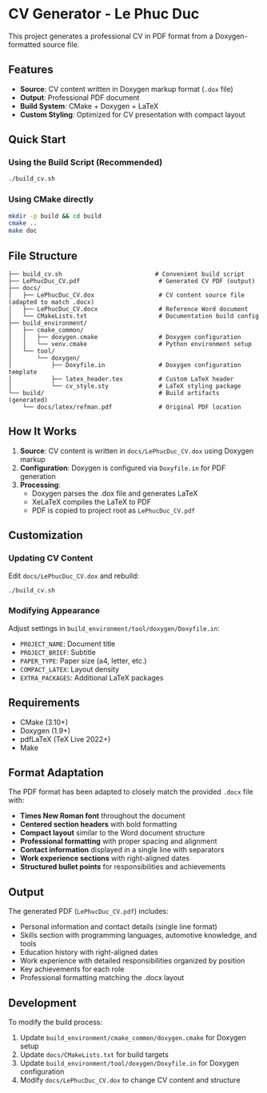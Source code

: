 # CV Generator - Le Phuc Duc

This project generates a professional CV in PDF format from a Doxygen-formatted source file.

## Features

- **Source**: CV content written in Doxygen markup format (`.dox` file)
- **Output**: Professional PDF document
- **Build System**: CMake + Doxygen + LaTeX
- **Custom Styling**: Optimized for CV presentation with compact layout

## Quick Start

### Using the Build Script (Recommended)
```bash
./build_cv.sh
```

### Using CMake directly
```bash
mkdir -p build && cd build
cmake ..
make doc
```

## File Structure

```
├── build_cv.sh                          # Convenient build script
├── LePhucDuc_CV.pdf                      # Generated CV PDF (output)
├── docs/
│   ├── LePhucDuc_CV.dox                  # CV content source file (adapted to match .docx)
│   ├── LePhucDuc_CV.docx                 # Reference Word document
│   └── CMakeLists.txt                    # Documentation build config
├── build_environment/
│   ├── cmake_common/
│   │   ├── doxygen.cmake                 # Doxygen configuration
│   │   └── venv.cmake                    # Python environment setup
│   └── tool/
│       └── doxygen/
│           ├── Doxyfile.in               # Doxygen configuration template
│           ├── latex_header.tex          # Custom LaTeX header
│           └── cv_style.sty              # LaTeX styling package
└── build/                                # Build artifacts (generated)
    └── docs/latex/refman.pdf             # Original PDF location
```

## How It Works

1. **Source**: CV content is written in `docs/LePhucDuc_CV.dox` using Doxygen markup
2. **Configuration**: Doxygen is configured via `Doxyfile.in` for PDF generation
3. **Processing**: 
   - Doxygen parses the .dox file and generates LaTeX
   - XeLaTeX compiles the LaTeX to PDF
   - PDF is copied to project root as `LePhucDuc_CV.pdf`

## Customization

### Updating CV Content
Edit `docs/LePhucDuc_CV.dox` and rebuild:
```bash
./build_cv.sh
```

### Modifying Appearance
Adjust settings in `build_environment/tool/doxygen/Doxyfile.in`:
- `PROJECT_NAME`: Document title
- `PROJECT_BRIEF`: Subtitle
- `PAPER_TYPE`: Paper size (a4, letter, etc.)
- `COMPACT_LATEX`: Layout density
- `EXTRA_PACKAGES`: Additional LaTeX packages

## Requirements

- CMake (3.10+)
- Doxygen (1.9+)
- pdfLaTeX (TeX Live 2022+)
- Make

## Format Adaptation

The PDF format has been adapted to closely match the provided `.docx` file with:
- **Times New Roman font** throughout the document
- **Centered section headers** with bold formatting
- **Compact layout** similar to the Word document structure
- **Professional formatting** with proper spacing and alignment
- **Contact information** displayed in a single line with separators
- **Work experience sections** with right-aligned dates
- **Structured bullet points** for responsibilities and achievements

## Output

The generated PDF (`LePhucDuc_CV.pdf`) includes:
- Personal information and contact details (single line format)
- Skills section with programming languages, automotive knowledge, and tools
- Education history with right-aligned dates
- Work experience with detailed responsibilities organized by position
- Key achievements for each role
- Professional formatting matching the .docx layout

## Development

To modify the build process:
1. Update `build_environment/cmake_common/doxygen.cmake` for Doxygen setup
2. Update `docs/CMakeLists.txt` for build targets
3. Update `build_environment/tool/doxygen/Doxyfile.in` for Doxygen configuration
4. Modify `docs/LePhucDuc_CV.dox` to change CV content and structure
